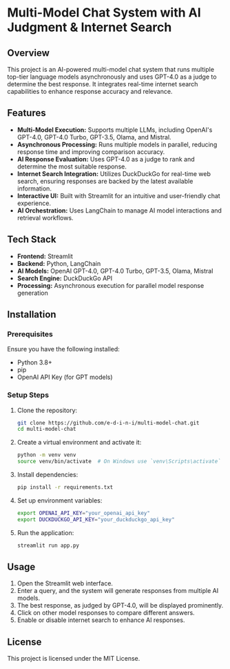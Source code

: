 # Multi-Model Chat System with AI Judgment & Internet Search

## Overview

This project is an AI-powered multi-model chat system that runs multiple top-tier language models asynchronously and uses GPT-4.0 as a judge to determine the best response. It integrates real-time internet search capabilities to enhance response accuracy and relevance.

## Features

- **Multi-Model Execution:** Supports multiple LLMs, including OpenAI's GPT-4.0, GPT-4.0 Turbo, GPT-3.5, Olama, and Mistral.
- **Asynchronous Processing:** Runs multiple models in parallel, reducing response time and improving comparison accuracy.
- **AI Response Evaluation:** Uses GPT-4.0 as a judge to rank and determine the most suitable response.
- **Internet Search Integration:** Utilizes DuckDuckGo for real-time web search, ensuring responses are backed by the latest available information.
- **Interactive UI:** Built with Streamlit for an intuitive and user-friendly chat experience.
- **AI Orchestration:** Uses LangChain to manage AI model interactions and retrieval workflows.

## Tech Stack

- **Frontend:** Streamlit
- **Backend:** Python, LangChain
- **AI Models:** OpenAI GPT-4.0, GPT-4.0 Turbo, GPT-3.5, Olama, Mistral
- **Search Engine:** DuckDuckGo API
- **Processing:** Asynchronous execution for parallel model response generation

## Installation

### Prerequisites

Ensure you have the following installed:

- Python 3.8+
- pip
- OpenAI API Key (for GPT models)

### Setup Steps

1. Clone the repository:
   ```sh
   git clone https://github.com/e-d-i-n-i/multi-model-chat.git
   cd multi-model-chat
   ```
2. Create a virtual environment and activate it:
   ```sh
   python -m venv venv
   source venv/bin/activate  # On Windows use `venv\Scripts\activate`
   ```
3. Install dependencies:
   ```sh
   pip install -r requirements.txt
   ```
4. Set up environment variables:
   ```sh
   export OPENAI_API_KEY="your_openai_api_key"
   export DUCKDUCKGO_API_KEY="your_duckduckgo_api_key"
   ```
5. Run the application:
   ```sh
   streamlit run app.py
   ```

## Usage

1. Open the Streamlit web interface.
2. Enter a query, and the system will generate responses from multiple AI models.
3. The best response, as judged by GPT-4.0, will be displayed prominently.
4. Click on other model responses to compare different answers.
5. Enable or disable internet search to enhance AI responses.

## License

This project is licensed under the MIT License.
